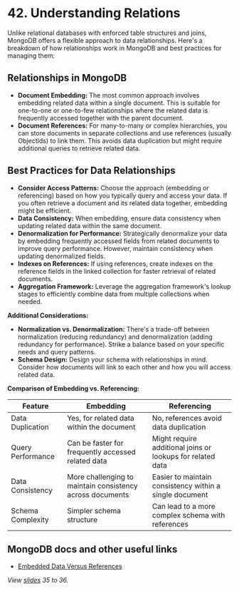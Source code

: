 # 42. Understanding Relations

Unlike relational databases with enforced table structures and joins, MongoDB offers a flexible approach to data relationships. Here's a breakdown of how relationships work in MongoDB and best practices for managing them:

## Relationships in MongoDB

- **Document Embedding:** The most common approach involves embedding related data within a single document. This is suitable for one-to-one or one-to-few relationships where the related data is frequently accessed together with the parent document.
- **Document References:** For many-to-many or complex hierarchies, you can store documents in separate collections and use references (usually ObjectIds) to link them. This avoids data duplication but might require additional queries to retrieve related data.

## Best Practices for Data Relationships

- **Consider Access Patterns:** Choose the approach (embedding or referencing) based on how you typically query and access your data. If you often retrieve a document and its related data together, embedding might be efficient.
- **Data Consistency:** When embedding, ensure data consistency when updating related data within the same document.
- **Denormalization for Performance:** Strategically denormalize your data by embedding frequently accessed fields from related documents to improve query performance. However, maintain consistency when updating denormalized fields.
- **Indexes on References:** If using references, create indexes on the reference fields in the linked collection for faster retrieval of related documents.
- **Aggregation Framework:** Leverage the aggregation framework's lookup stages to efficiently combine data from multiple collections when needed.

**Additional Considerations:**

- **Normalization vs. Denormalization:** There's a trade-off between normalization (reducing redundancy) and denormalization (adding redundancy for performance). Strike a balance based on your specific needs and query patterns.
- **Schema Design:** Design your schema with relationships in mind. Consider how documents will link to each other and how you will access related data.

**Comparison of Embedding vs. Referencing:**

| Feature           | Embedding                                                 | Referencing                                                |
| ----------------- | --------------------------------------------------------- | ---------------------------------------------------------- |
| Data Duplication  | Yes, for related data within the document                 | No, references avoid data duplication                      |
| Query Performance | Can be faster for frequently accessed related data        | Might require additional joins or lookups for related data |
| Data Consistency  | More challenging to maintain consistency across documents | Easier to maintain consistency within a single document    |
| Schema Complexity | Simpler schema structure                                  | Can lead to a more complex schema with references          |

## MongoDB docs and other useful links

- [Embedded Data Versus References](https://www.mongodb.com/docs/manual/data-modeling/concepts/embedding-vs-references/)

_View [slides](../slides.pdf) 35 to 36._
